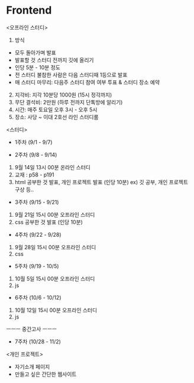 # Frontend

<오프라인 스터디>
1. 방식
- 모두 돌아가며 발표
- 발표할 것 스터디 전까지 깃에 올리기
- 인당 5분 - 10분 정도
- 전 스터디 불참한 사람은 다음 스터디때 1등으로 발표
- 매 스터디 마무리: 다음주 스터디 참여 여부 투표 & 스터디 장소 예약
2. 지각비: 지각 10분당 1000원 (15시 정각까지)
3. 무단 결석비: 2만원 (하루 전까지 단톡방에 알리기)
4. 시간: 매주 토요일 오후 3시 - 오후 5시
5. 장소: 사당 ~ 이대 2호선 라인 스터디룸


<스터디>
* 1주차 (9/1 - 9/7)

* 2주차 (9/8 - 9/14)
1. 9월 14일 13시 00분 온라인 스터디 
2. 교재 : p58 - p191
3. html 공부한 것 발표, 개인 프로젝트 발표 (인당 10분)
     ex) 깃 공부, 개인 프로젝트 구상 등..

* 3주차 (9/15 - 9/21)
1. 9월 21일 15시 00분 오프라인 스터디
2. css 공부한 것 발표 (인당 10분)

* 4주차 (9/22 - 9/28)
1. 9월 28일 15시 00분 오프라인 스터디
2. css

* 5주차 (9/19 - 10/5)
1. 10월 5일 15시 00분 오프라인 스터디
2. js

* 6주차 (10/6 - 10/12)
1. 10월 12일 15시 00분 오프라인 스터디
2. js
   
ㅡㅡㅡ 중간고사 ㅡㅡㅡ

* 7주차  (10/28 - 11/2)



<개인 프로젝트>
- 자기소개 페이지
- 만들고 싶은 간단한 웹사이트
